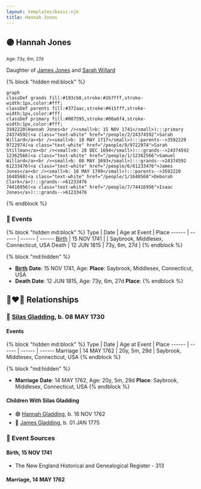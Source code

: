```yaml
---
layout: templates/basic.njk
title: Hannah Jones
---
```

## 🟣 Hannah Jones
<small>Age: 73y, 6m, 27d</small>

Daughter of [James Jones](/people/6/61233476) and [Sarah Willard](/people/2/24374592)

{% block "hidden md:block" %}
```mermaid
graph
classDef grands fill:#193cb8,stroke:#2b7fff,stroke-width:1px,color:#fff;
classDef parents fill:#372aac,stroke:#615fff,stroke-width:1px,color:#fff;
classDef primary fill:#007595,stroke:#00a6f4,stroke-width:1px,color:#fff;
3592220(Hannah Jones<br /><small>b: 15 NOV 1741</small>):::primary
24374592(<a class="text-white" href="/people/2/24374592">Sarah Willard</a><br /><small>b: 18 MAY 1717</small>):::parents-->3592220
9722974(<a class="text-white" href="/people/9/9722974">Sarah Stillman</a><br /><small>b: 28 DEC 1694</small>):::grands-->24374592
12362566(<a class="text-white" href="/people/1/12362566">Samuel Willard</a><br /><small>b: 08 MAY 1693</small>):::grands-->24374592
61233476(<a class="text-white" href="/people/6/61233476">James Jones</a><br /><small>b: 16 MAY 1709</small>):::parents-->3592220
1648568(<a class="text-white" href="/people/1/1648568">Deborah Clark</a>):::grands-->61233476
74416956(<a class="text-white" href="/people/7/74416956">Isaac Jones</a>):::grands-->61233476
```
{% endblock %}

### 📆 Events

{% block "hidden md:block" %}
Type | Date | Age at Event | Place
------ | ------ | ------ | ------
[Birth](#event-event-3) | 15 NOV 1741 |  | Saybrook, Middlesex, Connecticut, USA
Death | 12 JUN 1815 | 73y, 6m, 27d |
{% endblock %}

{% block "md:hidden" %}
- **[Birth](#event-event-3)**
**Date**: 15 NOV 1741, Age:
**Place**: Saybrook, Middlesex, Connecticut, USA
- **Death**
**Date**: 12 JUN 1815, Age: 73y, 6m, 27d
**Place**:
{% endblock %}

## 👩‍❤️‍👨 Relationships

### 🔵 [Silas Gladding](/people/5/55129348), b. 08 MAY 1730

#### Events

{% block "hidden md:block" %}
Type | Date | Age at Event | Place
------ | ------ | ------ | ------
Marriage | 14 MAY 1762 | 20y, 5m, 29d | Saybrook, Middlesex, Connecticut, USA
{% endblock %}

{% block "md:hidden" %}
- **Marriage**
**Date**: 14 MAY 1762, Age: 20y, 5m, 29d
**Place**: Saybrook, Middlesex, Connecticut, USA
{% endblock %}

#### Children With Silas Gladding
* 🟣 [Hannah Gladding](/people/8/88055086), b. 16 NOV 1762
* 🔵 [James Gladding](/people/5/58213774), b. 01 JAN 1775
### 📰 Event Sources

#### <a id="event-event-3"></a> Birth, 15 NOV 1741
* The New England Historical and Genealogical Register  - 313

#### <a id="event-family-0-event-0"></a> Marriage, 14 MAY 1762